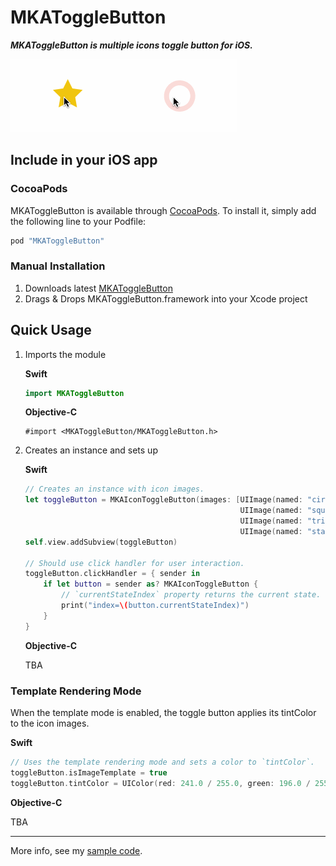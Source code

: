 MKAToggleButton
===

***MKAToggleButton is multiple icons toggle button for iOS.***

<img src="./README/toggle1.gif"/><img src="./README/toggle2.gif"/>

## Include in your iOS app

### CocoaPods

MKAToggleButton is available through [CocoaPods](http://cocoapods.org). To install
it, simply add the following line to your Podfile:

```ruby
pod "MKAToggleButton"
```

### Manual Installation

1. Downloads latest [MKAToggleButton](https://github.com/HituziANDO/MKAToggleButton/releases)
1. Drags & Drops MKAToggleButton.framework into your Xcode project

## Quick Usage

1. Imports the module
	
	**Swift**
	
	```swift
	import MKAToggleButton
	```
	
	**Objective-C**
	
	```objc
	#import <MKAToggleButton/MKAToggleButton.h>
	```

2. Creates an instance and sets up
	
	**Swift**
	
	```swift
	// Creates an instance with icon images.
	let toggleButton = MKAIconToggleButton(images: [UIImage(named: "circle")!,
	                                                UIImage(named: "square")!,
	                                                UIImage(named: "triangle")!,
	                                                UIImage(named: "star")!])
	self.view.addSubview(toggleButton)
	
	// Should use click handler for user interaction.
	toggleButton.clickHandler = { sender in
	    if let button = sender as? MKAIconToggleButton {
	        // `currentStateIndex` property returns the current state.
	        print("index=\(button.currentStateIndex)")
	    }
	}
	```
	
	**Objective-C**
	
	TBA
	
### Template Rendering Mode

When the template mode is enabled, the toggle button applies its tintColor to the icon images.

**Swift**

```swift
// Uses the template rendering mode and sets a color to `tintColor`.
toggleButton.isImageTemplate = true
toggleButton.tintColor = UIColor(red: 241.0 / 255.0, green: 196.0 / 255.0, blue: 15.0 / 255.0, alpha: 1.0)
```

**Objective-C**

TBA

----

More info, see my [sample code](https://github.com/HituziANDO/MKAToggleButton/blob/master/Sample/Swift/MKAToggleButtonSwiftSample/ViewController.swift).
